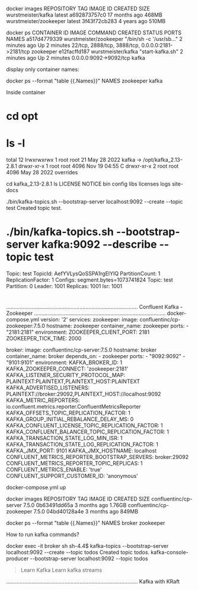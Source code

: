 docker images
REPOSITORY               TAG       IMAGE ID       CREATED         SIZE
wurstmeister/kafka       latest    a692873757c0   17 months ago   468MB
wurstmeister/zookeeper   latest    3f43f72cb283   4 years ago     510MB

docker ps
CONTAINER ID   IMAGE                    COMMAND                  CREATED         STATUS         PORTS                                                NAMES
a517d4779339   wurstmeister/zookeeper   "/bin/sh -c '/usr/sb…"   2 minutes ago   Up 2 minutes   22/tcp, 2888/tcp, 3888/tcp, 0.0.0.0:2181->2181/tcp   zookeeper
e12facffd187   wurstmeister/kafka       "start-kafka.sh"         2 minutes ago   Up 2 minutes   0.0.0.0:9092->9092/tcp                               kafka

display only container names:

docker ps --format "table {{.Names}}"
NAMES
zookeeper
kafka

Inside container 
# cd opt
# ls -l
total 12
lrwxrwxrwx 1 root root   21 May 28  2022 kafka -> /opt/kafka_2.13-2.8.1
drwxr-xr-x 1 root root 4096 Nov 19 04:55 C
drwxr-xr-x 2 root root 4096 May 28  2022 overrides

cd kafka_2.13-2.8.1
ls
LICENSE  NOTICE  bin  config  libs  licenses  logs  site-docs

./bin/kafka-topics.sh --bootstrap-server localhost:9092 --create --topic test
Created topic test.
# ./bin/kafka-topics.sh --bootstrap-server kafka:9092 --describe --topic test
Topic: test     TopicId: AefYVLysQoSSPA1rgElYIQ PartitionCount: 1       ReplicationFactor: 1    Configs: segment.bytes=1073741824
        Topic: test     Partition: 0    Leader: 1001    Replicas: 1001  Isr: 1001
#
........................................................................................                            Confluent Kafka - Zookeeper
........................................................................................
docker-compose.yml
version: '2'
services:
  zookeeper:
    image: confluentinc/cp-zookeeper:7.5.0
    hostname: zookeeper
    container_name: zookeeper
    ports:
      - "2181:2181"
    environment:
      ZOOKEEPER_CLIENT_PORT: 2181
      ZOOKEEPER_TICK_TIME: 2000

  broker:
    image: confluentinc/cp-server:7.5.0
    hostname: broker
    container_name: broker
    depends_on:
      - zookeeper
    ports:
      - "9092:9092"
      - "9101:9101"
    environment:
      KAFKA_BROKER_ID: 1
      KAFKA_ZOOKEEPER_CONNECT: 'zookeeper:2181'
      KAFKA_LISTENER_SECURITY_PROTOCOL_MAP: PLAINTEXT:PLAINTEXT,PLAINTEXT_HOST:PLAINTEXT
      KAFKA_ADVERTISED_LISTENERS: PLAINTEXT://broker:29092,PLAINTEXT_HOST://localhost:9092
      KAFKA_METRIC_REPORTERS: io.confluent.metrics.reporter.ConfluentMetricsReporter
      KAFKA_OFFSETS_TOPIC_REPLICATION_FACTOR: 1
      KAFKA_GROUP_INITIAL_REBALANCE_DELAY_MS: 0
      KAFKA_CONFLUENT_LICENSE_TOPIC_REPLICATION_FACTOR: 1
      KAFKA_CONFLUENT_BALANCER_TOPIC_REPLICATION_FACTOR: 1
      KAFKA_TRANSACTION_STATE_LOG_MIN_ISR: 1
      KAFKA_TRANSACTION_STATE_LOG_REPLICATION_FACTOR: 1
      KAFKA_JMX_PORT: 9101
      KAFKA_JMX_HOSTNAME: localhost
      CONFLUENT_METRICS_REPORTER_BOOTSTRAP_SERVERS: broker:29092
      CONFLUENT_METRICS_REPORTER_TOPIC_REPLICAS: 1
      CONFLUENT_METRICS_ENABLE: 'true'
      CONFLUENT_SUPPORT_CUSTOMER_ID: 'anonymous'

    
docker-compose.yml up

docker images
REPOSITORY                  TAG       IMAGE ID       CREATED         SIZE
confluentinc/cp-server      7.5.0     0b63491dd65a   3 months ago    1.76GB
confluentinc/cp-zookeeper   7.5.0     04bd40128a4e   3 months ago    849MB

docker ps --format "table {{.Names}}"
NAMES
broker
zookeeper

How to run kafka commands?

docker exec -it broker sh
sh-4.4$ kafka-topics --bootstrap-server localhost:9092 --create --topic todos
Created topic todos.
 kafka-console-producer --bootstrap-server localhost:9092 --topic todos
>Learn Kafka
>Learn kafka streams

........................................................................................
                                Kafka with KRaft
                                
